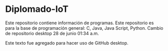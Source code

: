 # Diplomado-IoT
Este repositorio contiene información de programas.
Este repositorio es para la base de programación general: C, Java, Java Script, Python.
Cambio de repositorio desktop 28 de junio 01:34 a.m.

Este texto fue agregado para hacer uso de GitHub desktop.
